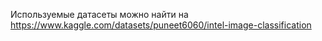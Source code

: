Используемые датасеты можно найти на https://www.kaggle.com/datasets/puneet6060/intel-image-classification